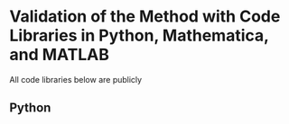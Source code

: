 # Validation of the Method with Code Libraries in Python, Mathematica, and MATLAB

All code libraries below are publicly 
## Python


